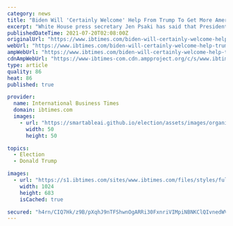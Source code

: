 ```yaml
---
category: news
title: "Biden Will 'Certainly Welcome' Help From Trump To Get More Americans Vaccinated"
excerpt: "White House press secretary Jen Psaki has said that President Joe Biden will “certainly welcome” help from his predecessor Donald Trump to combat vaccine hesitancy amid a surge of COVID-19 cases. During a press briefing Monday,"
publishedDateTime: 2021-07-20T02:08:00Z
originalUrl: "https://www.ibtimes.com/biden-will-certainly-welcome-help-trump-get-more-americans-vaccinated-3255383"
webUrl: "https://www.ibtimes.com/biden-will-certainly-welcome-help-trump-get-more-americans-vaccinated-3255383"
ampWebUrl: "https://www.ibtimes.com/biden-will-certainly-welcome-help-trump-get-more-americans-vaccinated-3255383?amp=1"
cdnAmpWebUrl: "https://www-ibtimes-com.cdn.ampproject.org/c/s/www.ibtimes.com/biden-will-certainly-welcome-help-trump-get-more-americans-vaccinated-3255383?amp=1"
type: article
quality: 86
heat: 86
published: true

provider:
  name: International Business Times
  domain: ibtimes.com
  images:
    - url: "https://smartableai.github.io/election/assets/images/organizations/ibtimes.com-50x50.jpg"
      width: 50
      height: 50

topics:
  - Election
  - Donald Trump

images:
  - url: "https://s1.ibtimes.com/sites/www.ibtimes.com/files/styles/full/public/2021/06/30/former-us-president-donald-trumps-visit-to-the.jpg"
    width: 1024
    height: 683
    isCached: true

secured: "h4rn/CIQ7Hk/z9B/pXqhJ9nTFShwnOgARRi30FxnriVIMpiNBNKClQIvnedWVyR/Ac5zvCaFgC143hhpywwM7ah0VCj4EWyE9KFB9+67FMBG1IepAPCxeRQtqxELUQPFJw/1xtRaTTuSEYAZ6b+ND3W7FcND8h7P+g9ExPliNXokRzs6yddKVmoepVqLbAMY1OnwKNJYbEQO6fBymUJ8XUKDJkYpjVr1k3+5kneuh0peuwzSW5lEfxm8l6cQbeIa1OBHz1tQR/OxeMwcjD7RAd/jPtgA6bVbRVglAUlW27jLhqQgzqAhE7rh3m86+ea1jNJfL9sAzXNJOcX/r4J0z80HlkWxzbUbPZ8sa8IleuA=;LKgcJfUEQluHzxnUXH71ag=="
---
```


